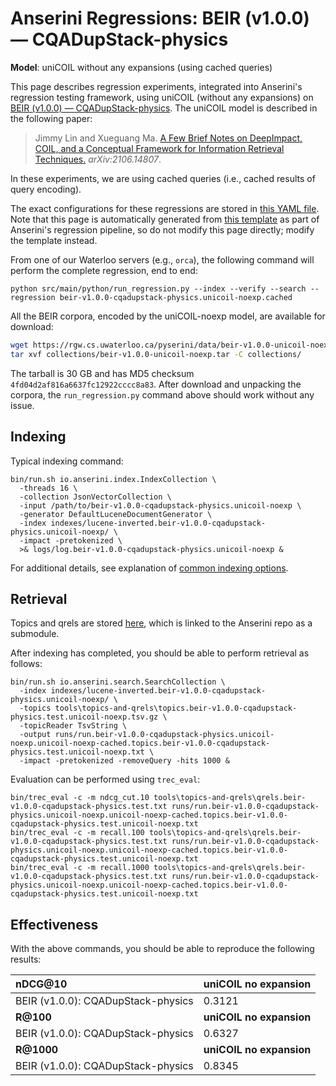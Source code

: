 # Anserini Regressions: BEIR (v1.0.0) &mdash; CQADupStack-physics

**Model**: uniCOIL without any expansions (using cached queries)

This page describes regression experiments, integrated into Anserini's regression testing framework, using uniCOIL (without any expansions) on [BEIR (v1.0.0) &mdash; CQADupStack-physics](http://beir.ai/).
The uniCOIL model is described in the following paper:

> Jimmy Lin and Xueguang Ma. [A Few Brief Notes on DeepImpact, COIL, and a Conceptual Framework for Information Retrieval Techniques.](https://arxiv.org/abs/2106.14807) _arXiv:2106.14807_.

In these experiments, we are using cached queries (i.e., cached results of query encoding).

The exact configurations for these regressions are stored in [this YAML file](../../src/main/resources/regression/beir-v1.0.0-cqadupstack-physics.unicoil-noexp.cached.yaml).
Note that this page is automatically generated from [this template](../../src/main/resources/docgen/templates/beir-v1.0.0-cqadupstack-physics.unicoil-noexp.cached.template) as part of Anserini's regression pipeline, so do not modify this page directly; modify the template instead.

From one of our Waterloo servers (e.g., `orca`), the following command will perform the complete regression, end to end:

```
python src/main/python/run_regression.py --index --verify --search --regression beir-v1.0.0-cqadupstack-physics.unicoil-noexp.cached
```

All the BEIR corpora, encoded by the uniCOIL-noexp model, are available for download:

```bash
wget https://rgw.cs.uwaterloo.ca/pyserini/data/beir-v1.0.0-unicoil-noexp.tar -P collections/
tar xvf collections/beir-v1.0.0-unicoil-noexp.tar -C collections/
```

The tarball is 30 GB and has MD5 checksum `4fd04d2af816a6637fc12922cccc8a83`.
After download and unpacking the corpora, the `run_regression.py` command above should work without any issue.

## Indexing

Typical indexing command:

```
bin/run.sh io.anserini.index.IndexCollection \
  -threads 16 \
  -collection JsonVectorCollection \
  -input /path/to/beir-v1.0.0-cqadupstack-physics.unicoil-noexp \
  -generator DefaultLuceneDocumentGenerator \
  -index indexes/lucene-inverted.beir-v1.0.0-cqadupstack-physics.unicoil-noexp/ \
  -impact -pretokenized \
  >& logs/log.beir-v1.0.0-cqadupstack-physics.unicoil-noexp &
```

For additional details, see explanation of [common indexing options](../../docs/common-indexing-options.md).

## Retrieval

Topics and qrels are stored [here](https://github.com/castorini/anserini-tools/tree/master/topics-and-qrels), which is linked to the Anserini repo as a submodule.

After indexing has completed, you should be able to perform retrieval as follows:

```
bin/run.sh io.anserini.search.SearchCollection \
  -index indexes/lucene-inverted.beir-v1.0.0-cqadupstack-physics.unicoil-noexp/ \
  -topics tools\topics-and-qrels\topics.beir-v1.0.0-cqadupstack-physics.test.unicoil-noexp.tsv.gz \
  -topicReader TsvString \
  -output runs/run.beir-v1.0.0-cqadupstack-physics.unicoil-noexp.unicoil-noexp-cached.topics.beir-v1.0.0-cqadupstack-physics.test.unicoil-noexp.txt \
  -impact -pretokenized -removeQuery -hits 1000 &
```

Evaluation can be performed using `trec_eval`:

```
bin/trec_eval -c -m ndcg_cut.10 tools\topics-and-qrels\qrels.beir-v1.0.0-cqadupstack-physics.test.txt runs/run.beir-v1.0.0-cqadupstack-physics.unicoil-noexp.unicoil-noexp-cached.topics.beir-v1.0.0-cqadupstack-physics.test.unicoil-noexp.txt
bin/trec_eval -c -m recall.100 tools\topics-and-qrels\qrels.beir-v1.0.0-cqadupstack-physics.test.txt runs/run.beir-v1.0.0-cqadupstack-physics.unicoil-noexp.unicoil-noexp-cached.topics.beir-v1.0.0-cqadupstack-physics.test.unicoil-noexp.txt
bin/trec_eval -c -m recall.1000 tools\topics-and-qrels\qrels.beir-v1.0.0-cqadupstack-physics.test.txt runs/run.beir-v1.0.0-cqadupstack-physics.unicoil-noexp.unicoil-noexp-cached.topics.beir-v1.0.0-cqadupstack-physics.test.unicoil-noexp.txt
```

## Effectiveness

With the above commands, you should be able to reproduce the following results:

| **nDCG@10**                                                                                                  | **uniCOIL no expansion**|
|:-------------------------------------------------------------------------------------------------------------|-----------|
| BEIR (v1.0.0): CQADupStack-physics                                                                           | 0.3121    |
| **R@100**                                                                                                    | **uniCOIL no expansion**|
| BEIR (v1.0.0): CQADupStack-physics                                                                           | 0.6327    |
| **R@1000**                                                                                                   | **uniCOIL no expansion**|
| BEIR (v1.0.0): CQADupStack-physics                                                                           | 0.8345    |
